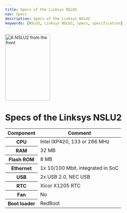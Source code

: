 ```yaml
---
title: Specs of the Linksys NSLU2
nav: Specs
description: Specs of the Linksys NSLU2
keywords: [NSLU2, Linksys NSLU2, specs, specification]
---
```


<div class="right">
<img src = "../images/r_nslu2_front.jpg" class="border" alt="A NSLU2 from the front" width="148" height="218" />
</div>

<h1>Specs of the Linksys NSLU2</h1>

<p>

<table class="table table-hover">

<thead>
<tr>
<th>Component</th>
<th>Comment</th>
</tr>
</thead>

<tbody>
<tr>
<th>CPU</th>
<td>Intel IXP420, 133 or 266 MHz</td>
</tr>

<tr>
<th>RAM</th>
<td>32 MB</td>
</tr>

<tr>
<th>Flash ROM</th>
<td>8 MB</td>
</tr>

<tr>
<th>Ethernet</th>
<td>1x 10/100 Mbit, integrated in SoC</td>
</tr>

<tr>
<th>USB</th>
<td>2x USB 2.0, NEC USB</td>
</tr>

<tr>
<th>RTC</th>
<td>Xicor X1205 RTC</td>
</tr>

<tr>
<th>Fan</th>
<td>No</td>
</tr>

<tr>
<th>Boot loader</th>
<td>RedBoot</td>
</tr>
</tbody>

</table>

